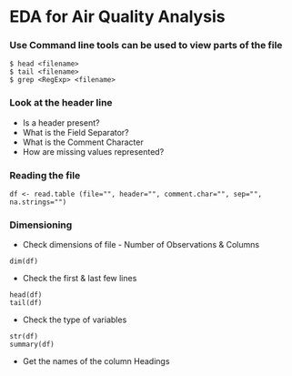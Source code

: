 # EDA for Air Quality Analysis
### Use Command line tools can be used to view parts of the file

```
$ head <filename>  
$ tail <filename>  
$ grep <RegExp> <filename>
```

### Look at the header line
* Is a header present?
* What is the Field Separator?
* What is the Comment Character
* How are missing values represented?

### Reading the file
```{r}
df <- read.table (file="", header="", comment.char="", sep="", na.strings="")

```

### Dimensioning
* Check dimensions of file - Number of Observations & Columns

``` {r}
dim(df)

```
* Check the first & last few lines

```{r}
head(df)
tail(df)
```

* Check the type of variables

```{r}
str(df)
summary(df)
```

* Get the names of the column Headings

```{r}

```
